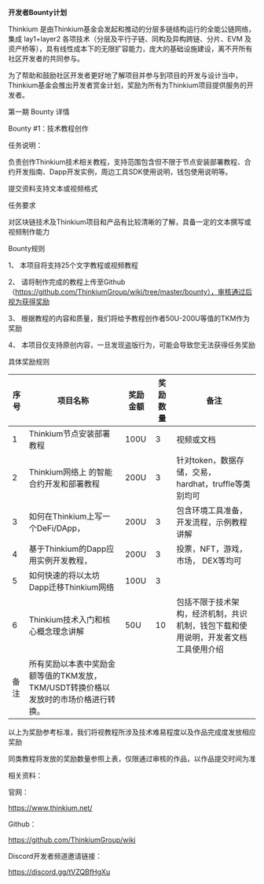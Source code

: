 **开发者Bounty计划**

Thinkium 是由Thinkium基金会发起和推动的分层多链结构运行的全能公链网络，集成 lay1+layer2 各项技术（分层及平行子链、同构及异构跨链、分片、EVM 及资产桥等），具有线性成本下的无限扩容能力，庞大的基础设施建设，离不开所有社区开发者的共同参与。

 

为了帮助和鼓励社区开发者更好地了解项目并参与到项目的开发与设计当中，Thinkium基金会推出开发者赏金计划，奖励为所有为Thinkium项目提供服务的开发者。

 

第一期 Bounty 详情

 

Bounty #1：技术教程创作

 

任务说明：

负责创作Thinkium技术相关教程，支持范围包含但不限于节点安装部署教程、合约开发指南、Dapp开发实例，周边工具SDK使用说明，钱包使用说明等。

提交资料支持文本或视频格式

 

任务要求

对区块链技术及Thinkium项目和产品有比较清晰的了解，具备一定的文本撰写或视频制作能力

 

Bounty规则

1、 本项目将支持25个文字教程或视频教程

2、 请将制作完成的教程上传至Github（https://github.com/ThinkiumGroup/wiki/tree/master/bounty），审核通过后视为获得奖励

3、 根据教程的内容和质量，我们将给予教程创作者50U-200U等值的TKM作为奖励

4、 本项目仅支持原创内容，一旦发现盗版行为，可能会导致您无法获得任务奖励

 

具体奖励规则

| 序号 | 项目名称                                                     | 奖励金额 | 奖励数量 | 备注                                                         |
| ---- | ------------------------------------------------------------ | -------- | -------- | ------------------------------------------------------------ |
| 1    | Thinkium节点安装部署教程                                     | 100U     | 3        | 视频或文档                                                   |
| 2    | Thinkium网络上 的智能合约开发和部署教程                      | 200U     | 3        | 针对token，数据存储，交易，hardhat，truffle等类别均可        |
| 3    | 如何在Thinkium上写一个DeFi/DApp，                            | 200U     | 3        | 包含环境工具准备，开发流程，示例教程讲解                     |
| 4    | 基于Thinkium的Dapp应用实例开发教程，                         | 200U     | 3        | 投票，NFT，游戏，市场，  DEX等均可                           |
| 5    | 如何快速的将以太坊Dapp迁移Thinkium网络                       | 100U     | 3        |                                                              |
| 6    | Thinkium技术入门和核心概念理念讲解                           | 50U      | 10       | 包括不限于技术架构，经济机制，共识机制，钱包下载和使用说明，开发者文档工具使用介绍 |
| 备注 | 所有奖励以本表中奖励金额等值的TKM发放，TKM/USDT转换价格以发放时的市场价格进行转换。 |          |          |                                                              |

以上为奖励参考标准，我们将视教程所涉及技术难易程度以及作品完成度发放相应奖励

同类教程将发放的奖励数量参照上表，仅限通过审核的作品，以作品提交时间为准

 

相关资料：

官网：

https://www.thinkium.net/

Github：

https://github.com/ThinkiumGroup/wiki

Discord开发者频道邀请链接：

https://discord.gg/tVZQBfHgXu